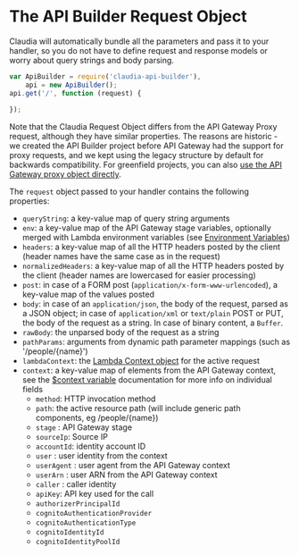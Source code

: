 # The API Builder Request Object

Claudia will automatically bundle all the parameters and pass it to your handler, so you do not have to define request and response models or worry about query strings and body parsing. 

```javascript
var ApiBuilder = require('claudia-api-builder'),
	api = new ApiBuilder();
api.get('/', function (request) {
  
});
```

Note that the Claudia Request Object differs from the API Gateway Proxy request, although they have similar properties. The reasons are historic - we created the API Builder project before API Gateway had the support for proxy requests, and we kept using the legacy structure by default for backwards compatibility. For greenfield projects, you can also [use the API Gateway proxy object directly](api-gateway-proxy-request.md).

The `request` object passed to your handler contains the following properties:

* `queryString`: a key-value map of query string arguments
* `env`: a key-value map of the API Gateway stage variables, optionally merged with Lambda environment variables (see [Environment Variables](#environment-variables))
* `headers`: a key-value map of all the HTTP headers posted by the client (header names have the same case as in the request)
* `normalizedHeaders`:  a key-value map of all the HTTP headers posted by the client (header names are lowercased for easier processing)
* `post`: in case of a FORM post (`application/x-form-www-urlencoded`), a key-value map of the values posted
* `body`: in case of an `application/json`, the body of the request, parsed as a JSON object; in case of `application/xml` or `text/plain` POST or PUT, the body of the request as a string. In case of binary content, a `Buffer`.
* `rawBody`: the unparsed body of the request as a string
* `pathParams`: arguments from dynamic path parameter mappings (such as '/people/{name}')
* `lambdaContext`: the [Lambda Context object](http://docs.aws.amazon.com/lambda/latest/dg/nodejs-prog-model-context.html) for the active request
* `context`: a key-value map of elements from the API Gateway context, see the [$context variable](http://docs.aws.amazon.com/apigateway/latest/developerguide/api-gateway-mapping-template-reference.html#context-variable-reference) documentation for more info on individual fields 
   * `method`: HTTP invocation method
   * `path`: the active resource path (will include generic path components, eg /people/{name})
   * `stage` : API Gateway stage 
   * `sourceIp`: Source IP 
   * `accountId`: identity account ID
   * `user` : user identity from the context
   * `userAgent` : user agent from the API Gateway context
   * `userArn` : user ARN from the API Gateway context
   * `caller` : caller identity
   * `apiKey`: API key used for the call
   * `authorizerPrincipalId`
   * `cognitoAuthenticationProvider`
   * `cognitoAuthenticationType` 
   * `cognitoIdentityId`
   * `cognitoIdentityPoolId`


